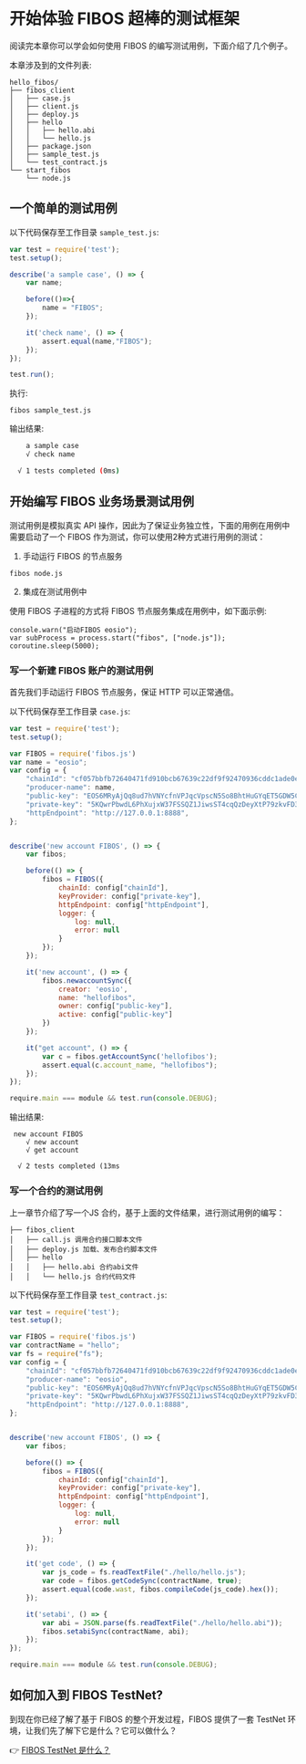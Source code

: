 # 开始体验 FIBOS 超棒的测试框架

阅读完本章你可以学会如何使用 FIBOS 的编写测试用例，下面介绍了几个例子。

本章涉及到的文件列表:

```
hello_fibos/
├── fibos_client
│   ├── case.js
│   ├── client.js
│   ├── deploy.js
│   ├── hello
│   │   ├── hello.abi
│   │   └── hello.js
│   ├── package.json
│   ├── sample_test.js
│   └── test_contract.js
└── start_fibos
    └── node.js
```

## 一个简单的测试用例

以下代码保存至工作目录 `sample_test.js`:

```JavaScript
var test = require('test');
test.setup();

describe('a sample case', () => {
    var name;

    before(()=>{
        name = "FIBOS";
    });

    it('check name', () => {
        assert.equal(name,"FIBOS");
    });
});

test.run();
```

执行:

```
fibos sample_test.js
```

输出结果:

```sh
    a sample case
    √ check name

  √ 1 tests completed (0ms)
```

## 开始编写 FIBOS 业务场景测试用例

测试用例是模拟真实 API 操作，因此为了保证业务独立性，下面的用例在用例中需要启动了一个 FIBOS 作为测试，你可以使用2种方式进行用例的测试：

1. 手动运行 FIBOS 的节点服务

```
fibos node.js
```

2. 集成在测试用例中

使用 FIBOS 子进程的方式将 FIBOS 节点服务集成在用例中，如下面示例:

```
console.warn("启动FIBOS eosio");
var subProcess = process.start("fibos", ["node.js"]);
coroutine.sleep(5000);

```

### 写一个新建 FIBOS 账户的测试用例

首先我们手动运行 FIBOS 节点服务，保证 HTTP 可以正常通信。


以下代码保存至工作目录 `case.js`:

```JavaScript
var test = require('test');
test.setup();

var FIBOS = require('fibos.js')
var name = "eosio";
var config = {
    "chainId": "cf057bbfb72640471fd910bcb67639c22df9f92470936cddc1ade0e2f2e7dc4f",
    "producer-name": name,
    "public-key": "EOS6MRyAjQq8ud7hVNYcfnVPJqcVpscN5So8BhtHuGYqET5GDW5CV",
    "private-key": "5KQwrPbwdL6PhXujxW37FSSQZ1JiwsST4cqQzDeyXtP79zkvFD3",
    "httpEndpoint": "http://127.0.0.1:8888",
};


describe('new account FIBOS', () => {
    var fibos;

    before(() => {
        fibos = FIBOS({
            chainId: config["chainId"],
            keyProvider: config["private-key"],
            httpEndpoint: config["httpEndpoint"],
            logger: {
                log: null,
                error: null
            }
        });
    });

    it('new account', () => {
        fibos.newaccountSync({
            creator: 'eosio',
            name: "hellofibos",
            owner: config["public-key"],
            active: config["public-key"]
        })
    });

    it("get account", () => {
        var c = fibos.getAccountSync('hellofibos');
        assert.equal(c.account_name, "hellofibos");
    });
});

require.main === module && test.run(console.DEBUG);
```

输出结果:

```
 new account FIBOS
    √ new account
    √ get account

  √ 2 tests completed (13ms
```

### 写一个合约的测试用例

上一章节介绍了写一个JS 合约，基于上面的文件结果，进行测试用例的编写：

```
├── fibos_client
│   ├── call.js 调用合约接口脚本文件
│   ├── deploy.js 加载、发布合约脚本文件
│   ├── hello
│   │   ├── hello.abi 合约abi文件
│   │   └── hello.js 合约代码文件

```

以下代码保存至工作目录 `test_contract.js`:

```JavaScript
var test = require('test');
test.setup();

var FIBOS = require('fibos.js')
var contractName = "hello";
var fs = require("fs");
var config = {
    "chainId": "cf057bbfb72640471fd910bcb67639c22df9f92470936cddc1ade0e2f2e7dc4f",
    "producer-name": "eosio",
    "public-key": "EOS6MRyAjQq8ud7hVNYcfnVPJqcVpscN5So8BhtHuGYqET5GDW5CV",
    "private-key": "5KQwrPbwdL6PhXujxW37FSSQZ1JiwsST4cqQzDeyXtP79zkvFD3",
    "httpEndpoint": "http://127.0.0.1:8888",
};


describe('new account FIBOS', () => {
    var fibos;

    before(() => {
        fibos = FIBOS({
            chainId: config["chainId"],
            keyProvider: config["private-key"],
            httpEndpoint: config["httpEndpoint"],
            logger: {
                log: null,
                error: null
            }
        });
    });

    it('get code', () => {
        var js_code = fs.readTextFile("./hello/hello.js");
        var code = fibos.getCodeSync(contractName, true);
        assert.equal(code.wast, fibos.compileCode(js_code).hex());
    });

    it('setabi', () => {
        var abi = JSON.parse(fs.readTextFile("./hello/hello.abi"));
        fibos.setabiSync(contractName, abi);
    });
});

require.main === module && test.run(console.DEBUG);
```

## 如何加入到 FIBOS TestNet?

到现在你已经了解了基于 FIBOS 的整个开发过程，FIBOS 提供了一套 TestNet 环境，让我们先了解下它是什么？它可以做什么？

👉 [FIBOS TestNet 是什么？](abouttestnet.md)